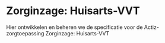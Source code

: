 # Zorginzage: Huisarts-VVT
Hier ontwikkelen en beheren we de specificatie voor de Actiz-zorgtoepassing Zorginzage: Huisarts-VVT
